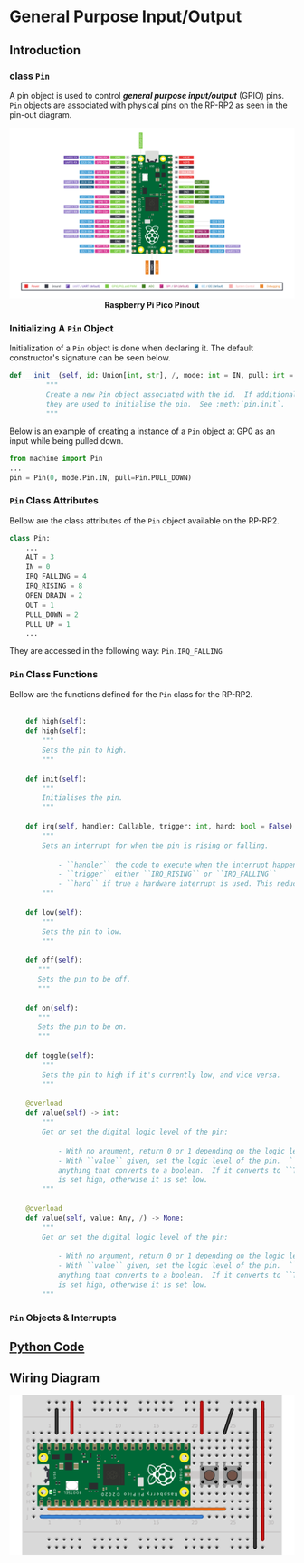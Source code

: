 # General Purpose Input/Output
## Introduction
### class `Pin`

A pin object is used to control ***general purpose input/output*** (GPIO) pins. `Pin` objects are associated with physical pins on the RP-RP2 as seen in the pin-out diagram.

<p align="center">
    <img src="../../img/Pico-R3-SDK11-Pinout.png" alt="pico_pinout" width="600">
    <br> <b> Raspberry Pi Pico Pinout </b>
</p>

### Initializing A `Pin` Object

Initialization of a `Pin` object is done when declaring it. The default constructor's signature can be seen below.

```python
def __init__(self, id: Union[int, str], /, mode: int = IN, pull: int = PULL_UP, af: Union[str, int] = -1):
         """
         Create a new Pin object associated with the id.  If additional arguments are given,
         they are used to initialise the pin.  See :meth:`pin.init`.
         """
```

Below is an example of creating a instance of a `Pin` object at GP0 as an input while being pulled down.

```python
from machine import Pin
...
pin = Pin(0, mode.Pin.IN, pull=Pin.PULL_DOWN)
```

### `Pin` Class Attributes
Bellow are the class attributes of the `Pin` object available on the RP-RP2.

```python
class Pin:
    ...
    ALT = 3
    IN = 0
    IRQ_FALLING = 4
    IRQ_RISING = 8
    OPEN_DRAIN = 2
    OUT = 1
    PULL_DOWN = 2
    PULL_UP = 1
    ... 
```

They are accessed in the following way: `Pin.IRQ_FALLING`

### `Pin` Class Functions

Bellow are the functions defined for the `Pin` class for the RP-RP2.

```python

    def high(self):
    def high(self):
        """
        Sets the pin to high.
        """

    def init(self):
        """
        Initialises the pin.
        """

    def irq(self, handler: Callable, trigger: int, hard: bool = False) -> Callable:
        """
        Sets an interrupt for when the pin is rising or falling.

            - ``handler`` the code to execute when the interrupt happens.
            - ``trigger`` either ``IRQ_RISING`` or ``IRQ_FALLING``
            - ``hard`` if true a hardware interrupt is used. This reduces the delay between the pin change and the handler being called.
        """

    def low(self):
        """
        Sets the pin to low.
        """

    def off(self):
       """
       Sets the pin to be off.
       """

    def on(self):
       """
       Sets the pin to be on.
       """

    def toggle(self):
        """
        Sets the pin to high if it's currently low, and vice versa.
        """

    @overload
    def value(self) -> int:
        """
        Get or set the digital logic level of the pin:
    
            - With no argument, return 0 or 1 depending on the logic level of the pin.
            - With ``value`` given, set the logic level of the pin.  ``value`` can be
            anything that converts to a boolean.  If it converts to ``True``, the pin
            is set high, otherwise it is set low.
        """

    @overload
    def value(self, value: Any, /) -> None:
        """
        Get or set the digital logic level of the pin:
    
            - With no argument, return 0 or 1 depending on the logic level of the pin.
            - With ``value`` given, set the logic level of the pin.  ``value`` can be
            anything that converts to a boolean.  If it converts to ``True``, the pin
            is set high, otherwise it is set low.
        """

```

### `Pin` Objects & Interrupts




## [Python Code](gpio_demo.py)

## Wiring Diagram
![gpio_wiring](../../img/gpio_demo.png)